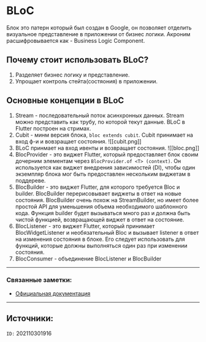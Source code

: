 # BLoC
Блок это патерн который был создан в Google, он позволяет отделить визуальное представление в приложении от бизнес логики. Акроним расшифровывается как - Business Logic Component.

## Почему стоит использовать BLoC?
1) Разделяет бизнес логику и представление.
2) Упрощает контроль стейта(состяония) в приложении.

## Основные концепции в BLoC
1) Stream - последовательный поток асинхронных данных. Stream можно представить как трубу, по которой текут данные. BLoC в Flutter построен на стримах.
2) Cubit - минм версия блока, `bloc extends cubit`. Cubit принимает на вход ф-и и вовзращает состояния.
![[cubit.png]]
3) BLoC принмает на вход ивенты и возвращает состояния.
![[bloc.png]]
4) BlocProvider - это виджет Flutter, который предоставляет блок своим дочерним элементам через `BlocProvider.of <T> (context)`. Он используется как виджет внедрения зависимостей (DI), чтобы один экземпляр блока мог быть предоставлен нескольким виджетам в поддереве.
5) BlocBuilder - это виджет Flutter, для которого требуется Bloc и builder. BlocBuilder перерисовывает виджеты в ответ на новые состояния. BlocBuilder очень похож на StreamBuilder, но имеет более простой API для уменьшения объема необходимого шаблонного кода. Функция builder будет вызываться много раз и должна быть чистой функцией, возвращающей виджет в ответ на состояние.
6) BlocListener - это виджет Flutter, который принимает BlocWidgetListener и необязательный Bloc и вызывает listener в ответ на изменения состояния в блоке. Его следует использовать для функций, которые должны выполняться один раз при изменении состояния.
7) BlocConsumer - объединение BlocListener и BlocBuilder

---
### Связанные заметки:
- [Официальная документация](https://bloclibrary.dev/#/)

---
**Источники**: 
- 

`ID:` 202110301916
